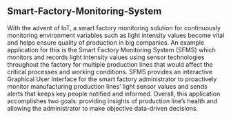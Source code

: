 ## Smart-Factory-Monitoring-System

With the advent of IoT, a smart factory monitoring solution for continuously monitoring environment variables such as light intensity values become vital and helps ensure quality of production in big companies. An example application for this is the Smart Factory Monitoring System (SFMS) which monitors and records light intensity values using sensor technologies throughout the factory for multiple production lines that would affect the critical processes and working conditions. SFMS provides an interactive Graphical User Interface for the smart factory administrator to proactively monitor manufacturing production lines’ light sensor values and sends alerts that keeps key people notified and informed. Overall, this application accomplishes two goals: providing insights of production line’s health and
allowing the administrator to make objective data-driven decisions.
